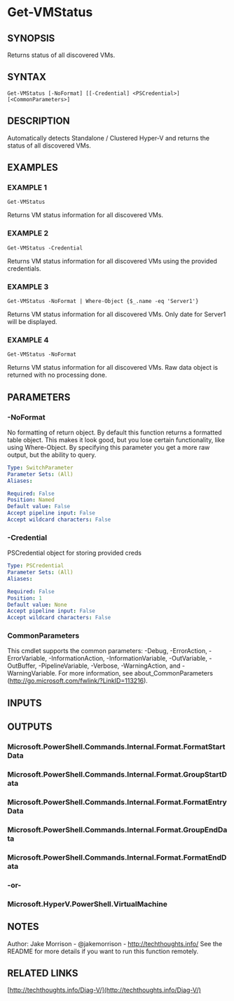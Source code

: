 ﻿---
external help file: Diag-V-help.xml
Module Name: Diag-V
online version: http://techthoughts.info/Diag-V/
schema: 2.0.0
---

# Get-VMStatus

## SYNOPSIS
Returns status of all discovered VMs.

## SYNTAX

```
Get-VMStatus [-NoFormat] [[-Credential] <PSCredential>] [<CommonParameters>]
```

## DESCRIPTION
Automatically detects Standalone / Clustered Hyper-V and returns the status of all discovered VMs.

## EXAMPLES

### EXAMPLE 1
```
Get-VMStatus
```

Returns VM status information for all discovered VMs.

### EXAMPLE 2
```
Get-VMStatus -Credential
```

Returns VM status information for all discovered VMs using the provided credentials.

### EXAMPLE 3
```
Get-VMStatus -NoFormat | Where-Object {$_.name -eq 'Server1'}
```

Returns VM status information for all discovered VMs.
Only date for Server1 will be displayed.

### EXAMPLE 4
```
Get-VMStatus -NoFormat
```

Returns VM status information for all discovered VMs.
Raw data object is returned with no processing done.

## PARAMETERS

### -NoFormat
No formatting of return object.
By default this function returns a formatted table object.
This makes it look good, but you lose certain functionality, like using Where-Object.
By specifying this parameter you get a more raw output, but the ability to query.

```yaml
Type: SwitchParameter
Parameter Sets: (All)
Aliases:

Required: False
Position: Named
Default value: False
Accept pipeline input: False
Accept wildcard characters: False
```

### -Credential
PSCredential object for storing provided creds

```yaml
Type: PSCredential
Parameter Sets: (All)
Aliases:

Required: False
Position: 1
Default value: None
Accept pipeline input: False
Accept wildcard characters: False
```

### CommonParameters
This cmdlet supports the common parameters: -Debug, -ErrorAction, -ErrorVariable, -InformationAction, -InformationVariable, -OutVariable, -OutBuffer, -PipelineVariable, -Verbose, -WarningAction, and -WarningVariable.
For more information, see about_CommonParameters (http://go.microsoft.com/fwlink/?LinkID=113216).

## INPUTS

## OUTPUTS

### Microsoft.PowerShell.Commands.Internal.Format.FormatStartData
### Microsoft.PowerShell.Commands.Internal.Format.GroupStartData
### Microsoft.PowerShell.Commands.Internal.Format.FormatEntryData
### Microsoft.PowerShell.Commands.Internal.Format.GroupEndData
### Microsoft.PowerShell.Commands.Internal.Format.FormatEndData
### -or-
### Microsoft.HyperV.PowerShell.VirtualMachine
## NOTES
Author: Jake Morrison - @jakemorrison - http://techthoughts.info/
See the README for more details if you want to run this function remotely.

## RELATED LINKS

[http://techthoughts.info/Diag-V/](http://techthoughts.info/Diag-V/)



